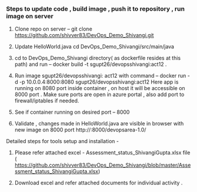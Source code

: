 ### Steps to update code , build image , push it to repository , run image on server 
1) Clone repo on server –
git clone https://github.com/shivver83/DevOps_Demo_Shivangi.git

2) Update HelloWorld.java
cd DevOps_Demo_Shivangi/src/main/java

3) cd to DevOps_Demo_Shivangi directory( as dockerfile resides at this path)  and run –
docker build -t sgupt26/devopsshivangi:act12 .

4) Run image sgupt26/devopsshivangi: act12  with command –
docker run -d -p 10.0.0.4:8000:8080  sgupt26/devopsshivangi:act12
Here app is running on 8080 port inside container , on host it will be accessible on 8000 port .
Make sure ports are open in azure portal , also add port to firewall/iptables if needed.

5) See if container running on desired port – 8000

6) Validate , changes made in HelloWorld.java  are visible in browser with new image on 8000 port 
http://<server public ip>:8000/devopsarea-1.0/
  
Detailed steps for tools setup and installation  -

1) Please refer attached excel - Assessment_status_ShivangiGupta.xlsx file ( https://github.com/shivver83/DevOps_Demo_Shivangi/blob/master/Assessment_status_ShivangiGupta.xlsx) 

2) Download excel and refer attached documents for individual activity .
